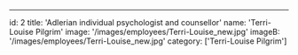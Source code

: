 ---
id: 2
title: 'Adlerian individual psychologist and counsellor'
name: 'Terri-Louise Pilgrim'
image: '/images/employees/Terri-Louise_new.jpg'
imageB: '/images/employees/Terri-Louise_new.jpg'
category: ['Terri-Louise Pilgrim']
